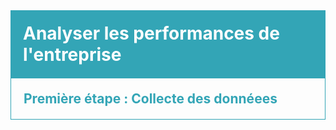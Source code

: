 <div style="background-color: RGB(51,165,182);" >
<h1 style="margin: auto; padding: 20px; color:#fff; ">Analyser les performances de l'entreprise</h1>
</div>
<div style="border: 1px solid RGB(51,165,182);" >
<h2 style="margin: auto; padding: 20px; color: RGB(51,165,182); ">Première étape : Collecte des donnéees</h2>
</div>


